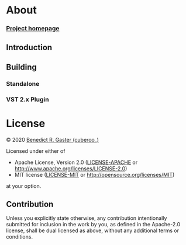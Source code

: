 # About

### [Project homepage](https://muses-dmi.github.io/projects/)

## Introduction

## Building

### Standalone

### VST 2.x Plugin

# License
© 2020 [Benedict R. Gaster (cuberoo_)](https://bgaster.github.io/)

Licensed under either of

 * Apache License, Version 2.0
   ([LICENSE-APACHE](LICENSE-APACHE) or http://www.apache.org/licenses/LICENSE-2.0)
 * MIT license
   ([LICENSE-MIT](LICENSE-MIT) or http://opensource.org/licenses/MIT)

at your option.

## Contribution

Unless you explicitly state otherwise, any contribution intentionally submitted
for inclusion in the work by you, as defined in the Apache-2.0 license, shall be
dual licensed as above, without any additional terms or conditions.

